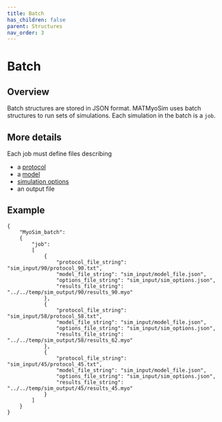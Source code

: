 ```yaml
---
title: Batch
has_children: false
parent: Structures
nav_order: 3
---
```


# Batch

## Overview

Batch structures are stored in JSON format. MATMyoSim uses batch structures to run sets of simulations. Each simulation in the batch is a `job`.

## More details

Each job must define files describing
+ a [protocol](../../protocols/protocols.html)
+ a [model](../model/model.html)
+ [simulation options](../simulation_options/simulation_options.html)
+ an output file

## Example

````
{
    "MyoSim_batch":
    {
        "job":
        [
            {
                "protocol_file_string": "sim_input/90/protocol_90.txt",
                "model_file_string": "sim_input/model_file.json",
                "options_file_string": "sim_input/sim_options.json",
                "results_file_string": "../../temp/sim_output/90/results_90.myo"
            },
            {
                "protocol_file_string": "sim_input/58/protocol_58.txt",
                "model_file_string": "sim_input/model_file.json",
                "options_file_string": "sim_input/sim_options.json",
                "results_file_string": "../../temp/sim_output/58/results_62.myo"
            },
            {
                "protocol_file_string": "sim_input/45/protocol_45.txt",
                "model_file_string": "sim_input/model_file.json",
                "options_file_string": "sim_input/sim_options.json",                
                "results_file_string": "../../temp/sim_output/45/results_45.myo"
            }
        ]
    }
}
````
